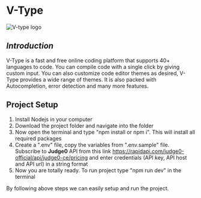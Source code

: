 # V-Type

![V-type logo](/V-Type/public/Logo.png)

## *Introduction*

V-Type is a fast and free online coding platform that supports 40+ languages to code. You can compile code with a single click by giving custom input. You can also customize code editor themes as desired, V-Type provides a wide range of themes. It is also packed with Autocompletion, error detection and many more features.

## Project Setup

1. Install Nodejs in your computer 
2. Download the project folder and navigate into the folder   
3. Now open the terminal and type "npm install or npm i". This will install all required packages  
4. Create a ".env" file, copy the variables from ".env.sample" file. Subscribe to **Judge0** API from this link https://rapidapi.com/judge0-official/api/judge0-ce/pricing and enter credentials (API key, API host and API url) in a string format
5. Now you are totally ready. To run project type "npm run dev" in the terminal

By following above steps we can easily setup and run the project.